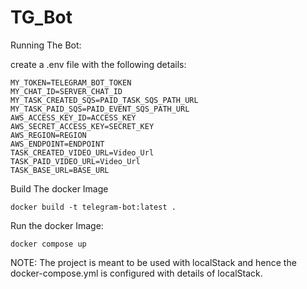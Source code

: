 # TG_Bot
Running The Bot:

create a .env file with the following details:
```
MY_TOKEN=TELEGRAM_BOT_TOKEN
MY_CHAT_ID=SERVER_CHAT_ID
MY_TASK_CREATED_SQS=PAID_TASK_SQS_PATH_URL
MY_TASK_PAID_SQS=PAID_EVENT_SQS_PATH_URL
AWS_ACCESS_KEY_ID=ACCESS_KEY
AWS_SECRET_ACCESS_KEY=SECRET_KEY
AWS_REGION=REGION
AWS_ENDPOINT=ENDPOINT
TASK_CREATED_VIDEO_URL=Video_Url
TASK_PAID_VIDEO_URL=Video_Url
TASK_BASE_URL=BASE_URL
```
Build The docker Image
```
docker build -t telegram-bot:latest .
```

Run the docker Image:
```
docker compose up
```

NOTE: The project is meant to be used with localStack and hence the docker-compose.yml is configured with details of localStack.